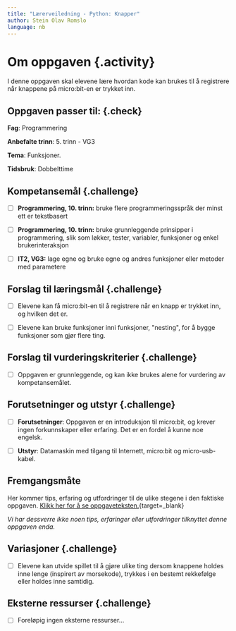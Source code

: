 ```yaml
---
title: "Lærerveiledning - Python: Knapper"
author: Stein Olav Romslo
language: nb
---
```



# Om oppgaven {.activity}

I denne oppgaven skal elevene lære hvordan kode kan brukes til å registrere når
knappene på micro:bit-en er trykket inn.

## Oppgaven passer til: {.check}

__Fag__: Programmering

__Anbefalte trinn__: 5. trinn - VG3

__Tema__: Funksjoner.

__Tidsbruk__: Dobbelttime

## Kompetansemål {.challenge}

- [ ] __Programmering, 10. trinn:__ bruke flere programmeringsspråk der minst
  ett er tekstbasert

- [ ] __Programmering, 10. trinn:__ bruke grunnleggende prinsipper i
  programmering, slik som løkker, tester, variabler, funksjoner og enkel
  brukerinteraksjon

- [ ] __IT2, VG3:__ lage egne og bruke egne og andres funksjoner eller metoder
  med parametere

## Forslag til læringsmål {.challenge}

- [ ] Elevene kan få micro:bit-en til å registrere når en knapp er trykket inn,
  og hvilken det er.

- [ ] Elevene kan bruke funksjoner inni funksjoner, "nesting", for å bygge
  funksjoner som gjør flere ting.

## Forslag til vurderingskriterier {.challenge}

- [ ] Oppgaven er grunnleggende, og kan ikke brukes alene for vurdering av
  kompetansemålet.

## Forutsetninger og utstyr {.challenge}

- [ ] __Forutsetninger__: Oppgaven er en introduksjon til micro:bit, og krever
  ingen forkunnskaper eller erfaring. Det er en fordel å kunne noe engelsk.

- [ ] __Utstyr__: Datamaskin med tilgang til Internett, micro:bit og
  micro-usb-kabel.

## Fremgangsmåte

Her kommer tips, erfaring og utfordringer til de ulike stegene i den faktiske
oppgaven. [Klikk her for å se
oppgaveteksten.](../python_buttons/python_buttons_nb.html){target=_blank}

_Vi har dessverre ikke noen tips, erfaringer eller utfordringer tilknyttet denne
oppgaven enda._

## Variasjoner {.challenge}

- [ ] Elevene kan utvide spillet til å gjøre ulike ting dersom knappene holdes
  inne lenge (inspirert av morsekode), trykkes i en bestemt rekkefølge eller
  holdes inne samtidig.

## Eksterne ressurser {.challenge}

- [ ] Foreløpig ingen eksterne ressurser...
